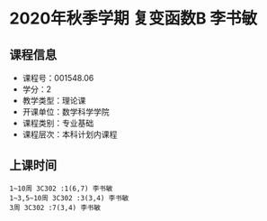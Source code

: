 # 2020年秋季学期 复变函数B 李书敏






## 课程信息

- 课程号：001548.06
- 学分：2
- 教学类型：理论课
- 开课单位：数学科学学院
- 课程类别：专业基础
- 课程层次：本科计划内课程

## 上课时间

```
1~10周 3C302 :1(6,7) 李书敏
1~3,5~10周 3C302 :3(3,4) 李书敏
3周 3C302 :7(3,4) 李书敏
```

